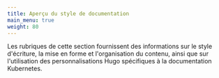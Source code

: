 ```yaml
---
title: Aperçu du style de documentation
main_menu: true
weight: 80
---
```


Les rubriques de cette section fournissent des informations sur le style d'écriture, la mise en forme et l'organisation du contenu, ainsi que sur l'utilisation des personnalisations Hugo spécifiques à la documentation Kubernetes.
